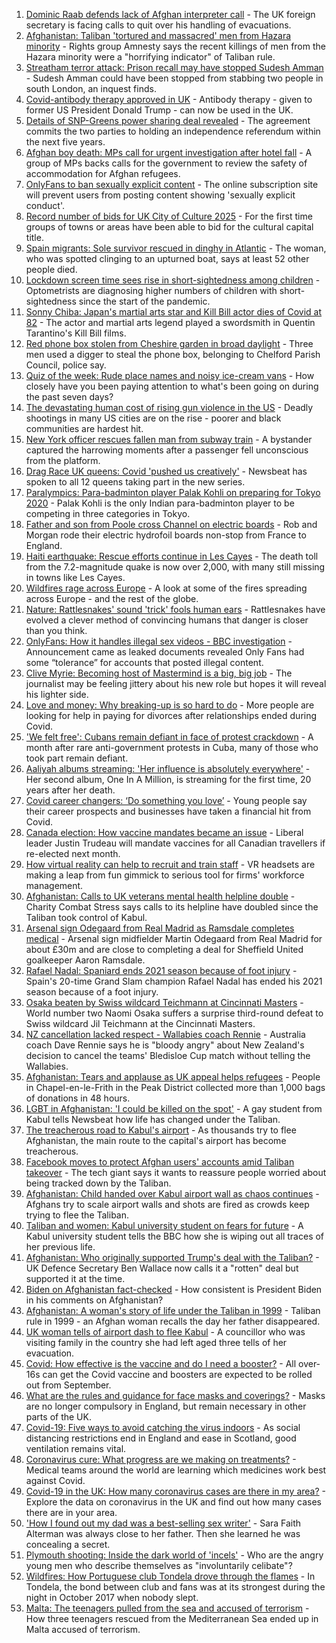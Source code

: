 1. [Dominic Raab defends lack of Afghan interpreter call](https://www.bbc.co.uk/news/uk-politics-58282163) - The UK foreign secretary is facing calls to quit over his handling of evacuations.
2. [Afghanistan: Taliban 'tortured and massacred' men from Hazara minority](https://www.bbc.co.uk/news/world-asia-58277463) - Rights group Amnesty says the recent killings of men from the Hazara minority were a "horrifying indicator" of Taliban rule.
3. [Streatham terror attack: Prison recall may have stopped Sudesh Amman](https://www.bbc.co.uk/news/uk-england-london-58281243) - Sudesh Amman could have been stopped from stabbing two people in south London, an inquest finds.
4. [Covid-antibody therapy approved in UK](https://www.bbc.co.uk/news/health-58281332) - Antibody therapy - given to former US President Donald Trump - can now be used in the UK.
5. [Details of SNP-Greens power sharing deal revealed](https://www.bbc.co.uk/news/uk-scotland-scotland-politics-58272209) - The agreement commits the two parties to holding an independence referendum within the next five years.
6. [Afghan boy death: MPs call for urgent investigation after hotel fall](https://www.bbc.co.uk/news/uk-england-south-yorkshire-58280360) - A group of MPs backs calls for the government to review the safety of accommodation for Afghan refugees.
7. [OnlyFans to ban sexually explicit content](https://www.bbc.co.uk/news/business-58273914) - The online subscription site will prevent users from posting content showing 'sexually explicit conduct'.
8. [Record number of bids for UK City of Culture 2025](https://www.bbc.co.uk/news/uk-england-58272630) - For the first time groups of towns or areas have been able to bid for the cultural capital title.
9. [Spain migrants: Sole survivor rescued in dinghy in Atlantic](https://www.bbc.co.uk/news/world-europe-58279185) - The woman, who was spotted clinging to an upturned boat, says at least 52 other people died.
10. [Lockdown screen time sees rise in short-sightedness among children](https://www.bbc.co.uk/news/health-58274916) - Optometrists are diagnosing higher numbers of children with short-sightedness since the start of the pandemic.
11. [Sonny Chiba: Japan's martial arts star and Kill Bill actor dies of Covid at 82](https://www.bbc.co.uk/news/entertainment-arts-58279397) - The actor and martial arts legend played a swordsmith in Quentin Tarantino's Kill Bill films.
12. [Red phone box stolen from Cheshire garden in broad daylight](https://www.bbc.co.uk/news/uk-england-manchester-58280733) - Three men used a digger to steal the phone box, belonging to Chelford Parish Council, police say.
13. [Quiz of the week: Rude place names and noisy ice-cream vans](https://www.bbc.co.uk/news/world-58255328) - How closely have you been paying attention to what's been going on during the past seven days?
14. [The devastating human cost of rising gun violence in the US](https://www.bbc.co.uk/news/world-us-canada-58207384) - Deadly shootings in many US cities are on the rise - poorer and black communities are hardest hit.
15. [New York officer rescues fallen man from subway train](https://www.bbc.co.uk/news/world-us-canada-58277097) - A bystander captured the harrowing moments after a passenger fell unconscious from the platform.
16. [Drag Race UK queens: Covid 'pushed us creatively'](https://www.bbc.co.uk/news/newsbeat-58270184) - Newsbeat has spoken to all 12 queens taking part in the new series.
17. [Paralympics: Para-badminton player Palak Kohli on preparing for Tokyo 2020](https://www.bbc.co.uk/news/world-asia-58271771) - Palak Kohli is the only Indian para-badminton player to be competing in three categories in Tokyo.
18. [Father and son from Poole cross Channel on electric boards](https://www.bbc.co.uk/news/uk-england-dorset-58282106) - Rob and Morgan rode their electric hydrofoil boards non-stop from France to England.
19. [Haiti earthquake: Rescue efforts continue in Les Cayes](https://www.bbc.co.uk/news/world-latin-america-58274326) - The death toll from the 7.2-magnitude quake is now over 2,000, with many still missing in towns like Les Cayes.
20. [Wildfires rage across Europe](https://www.bbc.co.uk/news/world-58257998) - A look at some of the fires spreading across Europe - and the rest of the globe.
21. [Nature: Rattlesnakes' sound 'trick' fools human ears](https://www.bbc.co.uk/news/science-environment-58270599) - Rattlesnakes have evolved a clever method of convincing humans that danger is closer than you think.
22. [OnlyFans: How it handles illegal sex videos - BBC investigation](https://www.bbc.co.uk/news/uk-58255865) - Announcement came as leaked documents revealed Only Fans had some “tolerance” for accounts that posted illegal content.
23. [Clive Myrie: Becoming host of Mastermind is a big, big job](https://www.bbc.co.uk/news/entertainment-arts-58150617) - The journalist may be feeling jittery about his new role but hopes it will reveal his lighter side.
24. [Love and money: Why breaking-up is so hard to do](https://www.bbc.co.uk/news/business-58245247) - More people are looking for help in paying for divorces after relationships ended during Covid.
25. ['We felt free': Cubans remain defiant in face of protest crackdown](https://www.bbc.co.uk/news/world-latin-america-58255555) - A month after rare anti-government protests in Cuba, many of those who took part remain defiant.
26. [Aaliyah albums streaming: 'Her influence is absolutely everywhere'](https://www.bbc.co.uk/news/newsbeat-58246480) - Her second album, One In A Million, is streaming for the first time, 20 years after her death.
27. [Covid career changers: ‘Do something you love’](https://www.bbc.co.uk/news/business-58273913) - Young people say their career prospects and businesses have taken a financial hit from Covid.
28. [Canada election: How vaccine mandates became an issue](https://www.bbc.co.uk/news/world-us-canada-58264006) - Liberal leader Justin Trudeau will mandate vaccines for all Canadian travellers if re-elected next month.
29. [How virtual reality can help to recruit and train staff](https://www.bbc.co.uk/news/business-57805093) - VR headsets are making a leap from fun gimmick to serious tool for firms' workforce management.
30. [Afghanistan: Calls to UK veterans mental health helpline double](https://www.bbc.co.uk/news/uk-politics-58271247) - Charity Combat Stress says calls to its helpline have doubled since the Taliban took control of Kabul.
31. [Arsenal sign Odegaard from Real Madrid as Ramsdale completes medical](https://www.bbc.co.uk/sport/football/58279217) - Arsenal sign midfielder Martin Odegaard from Real Madrid for about £30m and are close to completing a deal for Sheffield United goalkeeper Aaron Ramsdale.
32. [Rafael Nadal: Spaniard ends 2021 season because of foot injury](https://www.bbc.co.uk/sport/tennis/58281962) - Spain's 20-time Grand Slam champion Rafael Nadal has ended his 2021 season because of a foot injury.
33. [Osaka beaten by Swiss wildcard Teichmann at Cincinnati Masters](https://www.bbc.co.uk/sport/tennis/58276218) - World number two Naomi Osaka suffers a surprise third-round defeat to Swiss wildcard Jil Teichmann at the Cincinnati Masters.
34. [NZ cancellation lacked respect - Wallabies coach Rennie](https://www.bbc.co.uk/sport/rugby-union/58278473) - Australia coach Dave Rennie says he is "bloody angry" about New Zealand's decision to cancel the teams' Bledisloe Cup match without telling the Wallabies.
35. [Afghanistan: Tears and applause as UK appeal helps refugees](https://www.bbc.co.uk/news/uk-58281203) - People in Chapel-en-le-Frith in the Peak District collected more than 1,000 bags of donations in 48 hours.
36. [LGBT in Afghanistan: 'I could be killed on the spot'](https://www.bbc.co.uk/news/newsbeat-58271187) - A gay student from Kabul tells Newsbeat how life has changed under the Taliban.
37. [The treacherous road to Kabul's airport](https://www.bbc.co.uk/news/world-asia-58271517) - As thousands try to flee Afghanistan, the main route to the capital's airport has become treacherous.
38. [Facebook moves to protect Afghan users' accounts amid Taliban takeover](https://www.bbc.co.uk/news/technology-58277175) - The tech giant says it wants to reassure people worried about being tracked down by the Taliban.
39. [Afghanistan: Child handed over Kabul airport wall as chaos continues](https://www.bbc.co.uk/news/world-asia-58267756) - Afghans try to scale airport walls and shots are fired as crowds keep trying to flee the Taliban.
40. [Taliban and women: Kabul university student on fears for future](https://www.bbc.co.uk/news/world-asia-58270423) - A Kabul university student tells the BBC how she is wiping out all traces of her previous life.
41. [Afghanistan: Who originally supported Trump's deal with the Taliban?](https://www.bbc.co.uk/news/58271943) - UK Defence Secretary Ben Wallace now calls it a "rotten" deal but supported it at the time.
42. [Biden on Afghanistan fact-checked](https://www.bbc.co.uk/news/58243158) - How consistent is President Biden in his comments on Afghanistan?
43. [Afghanistan: A woman's story of life under the Taliban in 1999](https://www.bbc.co.uk/news/world-asia-58250780) - Taliban rule in 1999 - an Afghan woman recalls the day her father disappeared.
44. [UK woman tells of airport dash to flee Kabul](https://www.bbc.co.uk/news/uk-58266554) - A councillor who was visiting family in the country she had left aged three tells of her evacuation.
45. [Covid: How effective is the vaccine and do I need a booster?](https://www.bbc.co.uk/news/health-55045639) - All over-16s can get the Covid vaccine and boosters are expected to be rolled out from September.
46. [What are the rules and guidance for face masks and coverings?](https://www.bbc.co.uk/news/health-51205344) - Masks are no longer compulsory in England, but remain necessary in other parts of the UK.
47. [Covid-19: Five ways to avoid catching the virus indoors](https://www.bbc.co.uk/news/explainers-53917432) - As social distancing restrictions end in England and ease in Scotland, good ventilation remains vital.
48. [Coronavirus cure: What progress are we making on treatments?](https://www.bbc.co.uk/news/health-52354520) - Medical teams around the world are learning which medicines work best against Covid.
49. [Covid-19 in the UK: How many coronavirus cases are there in my area?](https://www.bbc.co.uk/news/uk-51768274) - Explore the data on coronavirus in the UK and find out how many cases there are in your area.
50. ['How I found out my dad was a best-selling sex writer'](https://www.bbc.co.uk/news/stories-58171940) - Sara Faith Alterman was always close to her father. Then she learned he was concealing a secret.
51. [Plymouth shooting: Inside the dark world of 'incels'](https://www.bbc.co.uk/news/blogs-trending-44053828) - Who are the angry young men who describe themselves as "involuntarily celibate"?
52. [Wildfires: How Portuguese club Tondela drove through the flames](https://www.bbc.co.uk/sport/football/58101546) - In Tondela, the bond between club and fans was at its strongest during the night in October 2017 when nobody slept.
53. [Malta: The teenagers pulled from the sea and accused of terrorism](https://www.bbc.co.uk/news/world-57988934) - How three teenagers rescued from the Mediterranean Sea ended up in Malta accused of terrorism.
